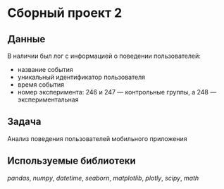 # Сборный проект 2


## Данные

В наличии был лог с информацией о поведении пользователей:
- название события
- уникальный идентификатор пользователя
- время события
- номер эксперимента: 246 и 247 — контрольные группы, а 248 — экспериментальная


## Задача

Анализ поведения пользователей мобильного приложения

## Используемые библиотеки
*pandas*, *numpy*, *datetime*, *seaborn*, *matplotlib*, *plotly*, *scipy*, *math*
